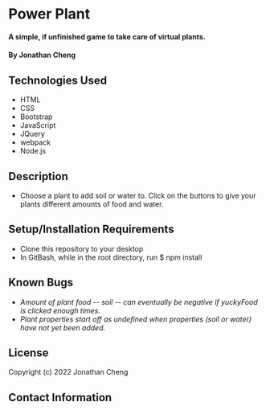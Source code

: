 # Power Plant

#### A simple, if unfinished game to take care of virtual plants.

#### By Jonathan Cheng

## Technologies Used

- HTML
- CSS
- Bootstrap
- JavaScript
- JQuery
- webpack
- Node.js

## Description

- Choose a plant to add soil or water to. Click on the buttons to give your plants different amounts of food and water.

## Setup/Installation Requirements

- Clone this repository to your desktop
- In GitBash, while in the root directory, run $ npm install

## Known Bugs

- _Amount of plant food -- soil -- can eventually be negative if yuckyFood is clicked enough times._
- _Plant properties start off as undefined when properties (soil or water) have not yet been added._

## License

Copyright (c) 2022 Jonathan Cheng

## Contact Information
